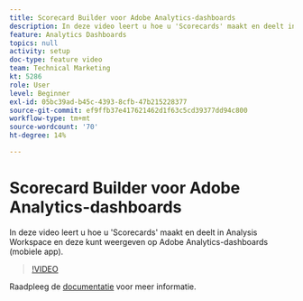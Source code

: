 ```yaml
---
title: Scorecard Builder voor Adobe Analytics-dashboards
description: In deze video leert u hoe u 'Scorecards' maakt en deelt in Analysis Workspace en deze kunt weergeven op Adobe Analytics-dashboards (mobiele app).
feature: Analytics Dashboards
topics: null
activity: setup
doc-type: feature video
team: Technical Marketing
kt: 5286
role: User
level: Beginner
exl-id: 05bc39ad-b45c-4393-8cfb-47b215228377
source-git-commit: ef9ffb37e417621462d1f63c5cd39377dd94c800
workflow-type: tm+mt
source-wordcount: '70'
ht-degree: 14%

---
```


# Scorecard Builder voor Adobe Analytics-dashboards

In deze video leert u hoe u &#39;Scorecards&#39; maakt en deelt in Analysis Workspace en deze kunt weergeven op Adobe Analytics-dashboards (mobiele app).

>[!VIDEO](https://video.tv.adobe.com/v/34544/?quality=12)

Raadpleeg de [documentatie](https://experienceleague.adobe.com/docs/analytics/analyze/mobapp/home.html?lang=en) voor meer informatie.
